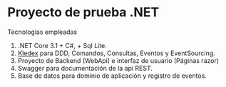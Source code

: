 # Proyecto de prueba .NET

Tecnologías empleadas

1. .NET Core 3.1 + C#, + Sql Lite.
2. [Kledex](https://github.com/lucabriguglia/Kledex/blob/master/README.md) para DDD, Comandos, Consultas, Eventos y EventSourcing.
3. Proyecto de Backend (WebApi) e interfaz de usuario (Páginas razor)
4. Swagger para documentación de la api REST.
5. Base de datos para dominio de aplicación y registro de eventos.
